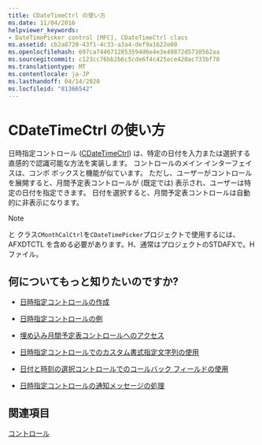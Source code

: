 ```yaml
---
title: CDateTimeCtrl の使い方
ms.date: 11/04/2016
helpviewer_keywords:
- DateTimePicker control [MFC], CDateTimeCtrl class
ms.assetid: cb2a8720-43f1-4c33-a3a4-def9a1622e00
ms.openlocfilehash: 697ca7446712853594d6e4e3e49872d5710562aa
ms.sourcegitcommit: c123cc76bb2b6c5cde6f4c425ece420ac733bf70
ms.translationtype: MT
ms.contentlocale: ja-JP
ms.lasthandoff: 04/14/2020
ms.locfileid: "81366542"
---
```

# <a name="using-cdatetimectrl"></a>CDateTimeCtrl の使い方

日時指定コントロール ([CDateTimeCtrl](../mfc/reference/cdatetimectrl-class.md)) は、特定の日付を入力または選択する直感的で認識可能な方法を実装します。 コントロールのメイン インターフェイスは、コンボ ボックスと機能が似ています。 ただし、ユーザーがコントロールを展開すると、月間予定表コントロールが (既定では) 表示され、ユーザーは特定の日付を指定できます。 日付を選択すると、月間予定表コントロールは自動的に非表示になります。

> [!NOTE]
> と クラス`CMonthCalCtrl`を`CDateTimePicker`プロジェクトで使用するには、AFXDTCTL を含める必要があります。H、通常はプロジェクトのSTDAFXで。H ファイル。

## <a name="what-do-you-want-to-know-more-about"></a>何についてもっと知りたいのですか?

- [日時指定コントロールの作成](../mfc/creating-the-date-and-time-picker-control.md)

- [日時指定コントロールの例](../mfc/date-and-time-picker-control-examples.md)

- [埋め込み月間予定表コントロールへのアクセス](../mfc/accessing-the-embedded-month-calendar-control.md)

- [日時指定コントロールでのカスタム書式指定文字列の使用](../mfc/using-custom-format-strings-in-a-date-and-time-picker-control.md)

- [日付と時刻の選択コントロールでのコールバック フィールドの使用](../mfc/using-callback-fields-in-a-date-and-time-picker-control.md)

- [日時指定コントロールの通知メッセージの処理](../mfc/processing-notification-messages-in-date-and-time-picker-controls.md)

## <a name="see-also"></a>関連項目

[コントロール](../mfc/controls-mfc.md)
